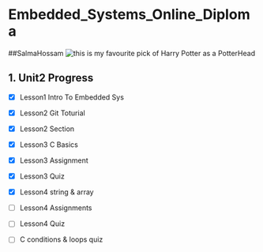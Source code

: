 # Embedded_Systems_Online_Diploma
##SalmaHossam
![ this is my favourite pick of Harry Potter as a PotterHead](https://i.pinimg.com/564x/50/3f/27/503f27b9df37e531110d38bf0fb331d3.jpg)
## 1. Unit2 Progress  
- [x] Lesson1 Intro To Embedded Sys
- [x] Lesson2 Git Toturial
- [x] Lesson2 Section
- [x] Lesson3 C Basics
- [x] Lesson3 Assignment
- [x] Lesson3 Quiz
- [x] Lesson4 string & array
- [ ] Lesson4 Assignments
- [ ] Lesson4 Quiz
- [ ] C conditions & loops quiz

